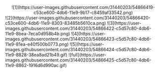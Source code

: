 <center>
![1](https://user-images.githubusercontent.com/31440203/54866419-c53ce600-4db6-11e9-9b17-c8459af33542.png)
</center>
![2](https://user-images.githubusercontent.com/31440203/54866420-c53ce600-4db6-11e9-8303-83485b5610ca.png)
![3](https://user-images.githubusercontent.com/31440203/54866422-c5d57c80-4db6-11e9-8bea-7eca0d958b4b.png)
![4](https://user-images.githubusercontent.com/31440203/54866423-c5d57c80-4db6-11e9-81ea-e40f500b0773.png)
![5](https://user-images.githubusercontent.com/31440203/54866424-c5d57c80-4db6-11e9-8828-38ea8ad21b49.gif)
![full](https://user-images.githubusercontent.com/31440203/54866425-c5d57c80-4db6-11e9-8862-1916d6d990ac.gif)

